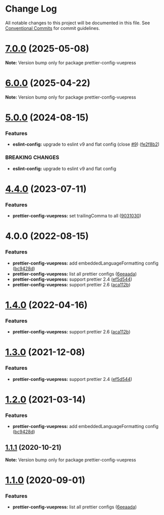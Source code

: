 # Change Log

All notable changes to this project will be documented in this file.
See [Conventional Commits](https://conventionalcommits.org) for commit guidelines.

# [7.0.0](https://github.com/vuepress/configs/compare/v6.0.0...v7.0.0) (2025-05-08)

**Note:** Version bump only for package prettier-config-vuepress

# [6.0.0](https://github.com/vuepress/configs/compare/v5.2.5...v6.0.0) (2025-04-22)

**Note:** Version bump only for package prettier-config-vuepress

# [5.0.0](https://github.com/vuepress/configs/compare/v4.10.1...v5.0.0) (2024-08-15)

### Features

* **eslint-config:** upgrade to eslint v9 and flat config (close [#9](https://github.com/vuepress/configs/issues/9)) ([fe2f8b2](https://github.com/vuepress/configs/commit/fe2f8b2e9cb111c09db57873a0368cfdc525326e))

### BREAKING CHANGES

* **eslint-config:** upgrade to eslint v9 and flat config

# [4.4.0](https://github.com/vuepress/configs/compare/v4.3.0...v4.4.0) (2023-07-11)

### Features

* **prettier-config-vuepress:** set trailingComma to all ([9031030](https://github.com/vuepress/configs/commit/9031030b9b67edb77cfb45654342c4d06574de70))

# 4.0.0 (2022-08-15)

### Features

- **prettier-config-vuepress:** add embeddedLanguageFormatting config ([bc9428d](https://github.com/vuepress/configs/commit/bc9428d06aa325dbe62b7c358d530595bb40708d))
- **prettier-config-vuepress:** list all prettier configs ([6eeaada](https://github.com/vuepress/configs/commit/6eeaada781a7dfc35495bde3c26670d5b844ced8))
- **prettier-config-vuepress:** support prettier 2.4 ([ef5d544](https://github.com/vuepress/configs/commit/ef5d5449c78409df0ef2945493dc36822967a30b))
- **prettier-config-vuepress:** support prettier 2.6 ([aca112b](https://github.com/vuepress/configs/commit/aca112b0aa21ce2150e80265c6850ba5805e8dab))

# [1.4.0](https://github.com/vuepress/configs/compare/prettier-config-vuepress@1.3.0...prettier-config-vuepress@1.4.0) (2022-04-16)

### Features

- **prettier-config-vuepress:** support prettier 2.6 ([aca112b](https://github.com/vuepress/configs/commit/aca112b0aa21ce2150e80265c6850ba5805e8dab))

# [1.3.0](https://github.com/vuepress/configs/compare/prettier-config-vuepress@1.2.0...prettier-config-vuepress@1.3.0) (2021-12-08)

### Features

- **prettier-config-vuepress:** support prettier 2.4 ([ef5d544](https://github.com/vuepress/configs/commit/ef5d5449c78409df0ef2945493dc36822967a30b))

# [1.2.0](https://github.com/vuepress/configs/compare/prettier-config-vuepress@1.1.1...prettier-config-vuepress@1.2.0) (2021-03-14)

### Features

- **prettier-config-vuepress:** add embeddedLanguageFormatting config ([bc9428d](https://github.com/vuepress/configs/commit/bc9428d06aa325dbe62b7c358d530595bb40708d))

## [1.1.1](https://github.com/vuepress/configs/compare/prettier-config-vuepress@1.1.0...prettier-config-vuepress@1.1.1) (2020-10-21)

**Note:** Version bump only for package prettier-config-vuepress

# [1.1.0](https://github.com/vuepress/configs/compare/prettier-config-vuepress@1.0.0...prettier-config-vuepress@1.1.0) (2020-09-01)

### Features

- **prettier-config-vuepress:** list all prettier configs ([6eeaada](https://github.com/vuepress/configs/commit/6eeaada781a7dfc35495bde3c26670d5b844ced8))
